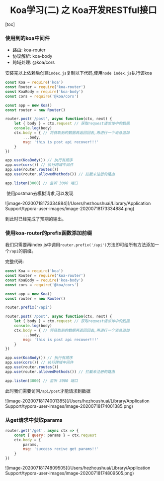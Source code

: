 

<h1 align="center">Koa学习(二) 之 Koa开发RESTful接口</h1>

[toc]

### 使用到的koa中间件

- 路由: koa-router
- 协议解析: koa-body
- 跨域处理: @koa/cors

安装完以上依赖后创建`index.js`复制以下代码,使用`node index.js`执行该koa

```javascript
const Koa = require('koa')
const Router = require('koa-router')
const KoaBody = require('koa-body')
const cors = require('@koa/cors')

const app = new Koa()
const router = new Router()

router.post('/post', async function(ctx, next) {
    let { body } = ctx.request // 获取request请求体中的数据
    console.log(body)
    ctx.body = { // 将获取到的数据再返回回去,再进行一个消息追加
        ...body,
        msg: 'this is post api recover!!!'
    }
})

app.use(KoaBody()) // 执行有顺序
app.use(cors()) // 执行跨域中间件
app.use(router.routes())
app.use(router.allowedMethods()) // 拦截未注册的路由

app.listen(3000) // 监听 3000 端口
```

​	使用postman去模拟请求,可以发现

![image-20200718173334884](/Users/hezhoushuai/Library/Application Support/typora-user-images/image-20200718173334884.png)

到此时已经完成了预期的输出。

### 使用koa-router的prefix函数添加前缀

我们只需要再index.js中调用`router.prefix('/api')`方法即可给所有方法添加一个`/api`的前缀。

完整代码:

```javascript
const Koa = require('koa')
const Router = require('koa-router')
const KoaBody = require('koa-body')
const cors = require('@koa/cors')

const app = new Koa()
const router = new Router()

router.prefix('/api')

router.post('/post', async function(ctx, next) {
    let { body } = ctx.request // 获取request请求体中的数据
    console.log(body)
    ctx.body = { // 将获取到的数据再返回回去,再进行一个消息追加
        ...body,
        msg: 'this is post api recover!!!'
    }
})

app.use(KoaBody()) // 执行有顺序
app.use(cors()) // 执行跨域中间件
app.use(router.routes())
app.use(router.allowedMethods()) // 拦截未注册的路由

app.listen(3000) // 监听 3000 端口
```

此时我们需要访问`/api/post`才能请求到数据

![image-20200718174001385](/Users/hezhoushuai/Library/Application Support/typora-user-images/image-20200718174001385.png)

### 从get请求中获取params

```javascript
router.get('/get', async ctx => {
    const { query: params } = ctx.request
    ctx.body = {
        params,
        msg: 'success recive get params!!'
    }
})
```

![image-20200718174809505](/Users/hezhoushuai/Library/Application Support/typora-user-images/image-20200718174809505.png)